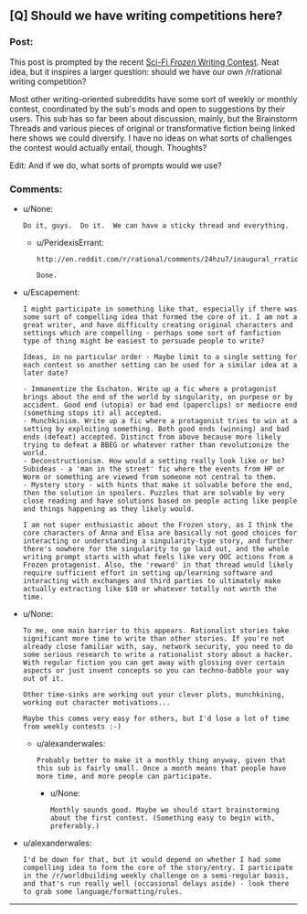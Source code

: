 ## [Q] Should we have writing competitions here?

### Post:

This post is prompted by the recent [Sci-Fi *Frozen* Writing Contest](http://www.reddit.com/r/FanFiction/comments/24fjb0/writing_prompt_frozen_scifi_w_bitcoin_prize/). Neat idea, but it inspires a larger question: should we have our own /r/rational writing competition?

Most other writing-oriented subreddits have some sort of weekly or monthly contest, coordinated by the sub's mods and open to suggestions by their users. This sub has so far been about discussion, mainly, but the Brainstorm Threads and various pieces of original or transformative fiction being linked here shows we could diversify. I have no ideas on what sorts of challenges the contest would actually entail, though. Thoughts?

Edit: And if we do, what sorts of prompts would we use?

### Comments:

- u/None:
  ```
  Do it, guys.  Do it.  We can have a sticky thread and everything.
  ```

  - u/PeridexisErrant:
    ```
    http://en.reddit.com/r/rational/comments/24hzu7/inaugural_rrational_writing_competition_thread/

    Done.
    ```

- u/Escapement:
  ```
  I might participate in something like that, especially if there was some sort of compelling idea that formed the core of it. I am not a great writer, and have difficulty creating original characters and settings which are compelling - perhaps some sort of fanfiction type of thing might be easiest to persuade people to write? 

  Ideas, in no particular order - Maybe limit to a single setting for each contest so another setting can be used for a similar idea at a later date? 

  - Immanentize the Eschaton. Write up a fic where a protagonist brings about the end of the world by singularity, on purpose or by accident. Good end (utopia) or bad end (paperclips) or mediocre end (something stops it) all accepted.
  - Munchkinism. Write up a fic where a protagonist tries to win at a setting by exploiting something. Both good ends (winning) and bad ends (defeat) accepted. Distinct from above because more likely trying to defeat a BBEG or whatever rather than revolutionize the world.
  - Deconstructionism. How would a setting really look like or be? Subideas - a 'man in the street' fic where the events from HP or Worm or something are viewed from someone not central to them.
  - Mystery story - with hints that make it solvable before the end, then the solution in spoilers. Puzzles that are solvable by very close reading and have solutions based on people acting like people and things happening as they likely would. 

  I am not super enthusiastic about the Frozen story, as I think the core characters of Anna and Elsa are basically not good choices for interacting or understanding a singularity-type story, and further there's nowhere for the singularity to go laid out, and the whole writing prompt starts with what feels like very OOC actions from a Frozen protagonist. Also, the 'reward' in that thread would likely require sufficient effort in setting up/learning software and interacting with exchanges and third parties to ultimately make actually extracting like $10 or whatever totally not worth the time.
  ```

- u/None:
  ```
  To me, one main barrier to this appears. Rationalist stories take significant more time to write than other stories. If you're not already close familiar with, say, network security, you need to do some serious research to write a rationalist story about a hacker. With regular fiction you can get away with glossing over certain aspects or just invent concepts so you can techno-babble your way out of it. 

  Other time-sinks are working out your clever plots, munchkining, working out character motivations...

  Maybe this comes very easy for others, but I'd lose a lot of time from weekly contests :-)
  ```

  - u/alexanderwales:
    ```
    Probably better to make it a monthly thing anyway, given that this sub is fairly small. Once a month means that people have more time, and more people can participate.
    ```

    - u/None:
      ```
      Monthly sounds good. Maybe we should start brainstorming about the first contest. (Something easy to begin with, preferably.)
      ```

- u/alexanderwales:
  ```
  I'd be down for that, but it would depend on whether I had some compelling idea to form the core of the story/entry. I participate in the /r/worldbuilding weekly challenge on a semi-regular basis, and that's run really well (occasional delays aside) - look there to grab some language/formatting/rules.
  ```

---

